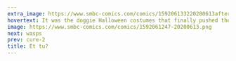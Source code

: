 ```yaml
---
extra_image: https://www.smbc-comics.com/comics/159206133220200613after.png
hovertext: It was the doggie Halloween costumes that finally pushed them over the line. After that, we didn't stand a chance.
image: https://www.smbc-comics.com/comics/1592061247-20200613.png
next: wasps
prev: cure-2
title: Et tu?
---
```

